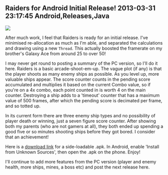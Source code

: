 Raiders for Android Initial Release!
2013-03-31 23:17:45
Android,Releases,Java
---

![](/assets/import/media/2013/03/raiders-title1.png)

After much work, I feel that Raiders is ready for an initial release. I've minimised re-allocation as much as I'm able, and separated the calculations and drawing using a new <code>Thread</code>. This actually boosted the framerate on my brother's Galaxy Ace from around 25 to over 50!

I may never get round to posting a summary of the PC version, so I'll do it here. Raiders is a basic arcade-shoot-em-up. The vague plot (if any) is that the player shoots as many enemy ships as possible. As you level up, more valuable ships appear. The score counter counts in the pending score accumulated and multiplies it based on the current Combo value, so if you're on a 4x combo, each point counted in is worth 4 on the main counter. Destroying a ship adds to a 'timeout' counter that has a maximum value of 500 frames, after which the pending score is decimated per frame, and so totted up.

In its current form there are three enemy ship types and no possibility of player death or winning, just a seven figure score counter. After showing both my parents (who are not gamers at all), they both ended up spending a good five or so minutes shooting ships before they got bored. I consider that an achievement!

Here is a <a title="download link" href="https://www.dropbox.com/s/7is07qt9ppex7zr/RaidersAndroid.apk">download link</a> for a side-loadable .apk. In Android, enable 'Install from Unknown Sources', then open the .apk on the phone. Enjoy!

I'll continue to add more features from the PC version (player and enemy health, more ships, mines, a boss etc) and post the next release here.
